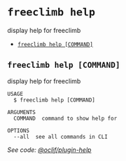`freeclimb help`
================

display help for freeclimb

* [`freeclimb help [COMMAND]`](#freeclimb-help-command)

## `freeclimb help [COMMAND]`

display help for freeclimb

```
USAGE
  $ freeclimb help [COMMAND]

ARGUMENTS
  COMMAND  command to show help for

OPTIONS
  --all  see all commands in CLI
```

_See code: [@oclif/plugin-help](https://github.com/oclif/plugin-help/blob/v3.2.13/src/commands/help.ts)_
